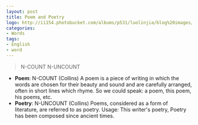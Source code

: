 ```yaml
---
layout: post
title: Poem and Poetry 
logo: http://i1154.photobucket.com/albums/p531/luolinjia/blog%20images/words_zps91a7cea6.jpg
categories:
- Words
tags:
- English
- word
---
```


> N-COUNT N-UNCOUNT  

- **Poem**: N-COUNT (Collins) A poem is a piece of writing in which the words are chosen for their beauty and sound and are carefully arranged, often in short lines which rhyme. So we could speak: a poem, this poem, his poems, etc.  
- **Poetry**: N-UNCOUNT (Collins) Poems, considered as a form of literature, are referred to as poetry. Usage: This writer's poetry, Poetry has been composed since ancient times.  
